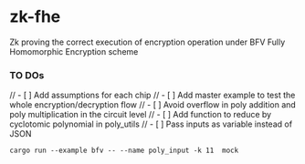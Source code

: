 # zk-fhe
Zk proving the correct execution of encryption operation under BFV Fully Homomorphic Encryption scheme

### TO DOs

// - [ ] Add assumptions for each chip
// - [ ] Add master example to test the whole encryption/decryption flow
// - [ ] Avoid overflow in poly addition and poly multiplication in the circuit level 
// - [ ] Add function to reduce by cyclotomic polynomial in poly_utils
// - [ ] Pass inputs as variable instead of JSON

`cargo run --example bfv -- --name poly_input -k 11  mock`